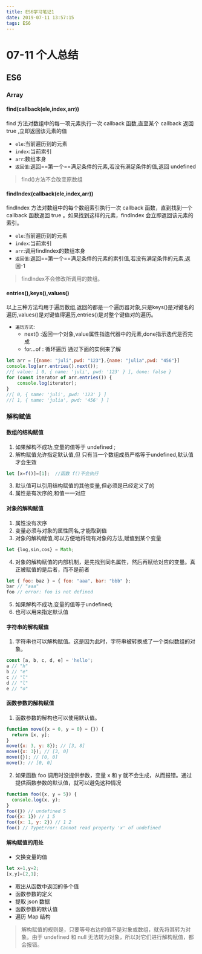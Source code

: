 ```yaml
---
title: ES6学习笔记1
date: 2019-07-11 13:57:15
tags: ES6
---
```

# 07-11 个人总结

## ES6
### Array
#### find(callback(ele,index,arr))
find 方法对数组中的每一项元素执行一次 callback 函数,直至某个 callback 返回 true ,立即返回该元素的值
- `ele`:当前遍历到的元素
- `index`:当前索引
- `arr`:数组本身
- `返回值`:返回==第一个==满足条件的元素,若没有满足条件的值,返回 undefined
> find()方法不会改变原数组
#### findIndex(callback(ele,index,arr))
findIndex 方法对数组中的每个数组索引执行一次 callback 函数，直到找到一个 callback 函数返回 true 。如果找到这样的元素，findIndex 会立即返回该元素的索引。
- `ele`:当前遍历到的元素
- `index`:当前索引
- `arr`:调用findIndex的数组本身
- `返回值`:返回==第一个==满足条件的元素的索引值,若没有满足条件的元素,返回-1
> findIndex不会修改所调用的数组。
#### entries(),keys(),values()
以上三种方法均用于遍历数组,返回的都是一个遍历器对象,只是keys()是对键名的遍历,values()是对键值得遍历,entries()是对整个键值对的遍历。
- `遍历方式`:
    - next() :返回一个对象,value属性指迭代器中的元素,done指示迭代是否完成
    - for...of : 循环遍历
通过下面的实例来了解
```js
let arr = [{name: "juli",pwd: "123"},{name: "julia",pwd: "456"}]
console.log(arr.entries().next()); 
//{ value: [ 0, { name: 'juli', pwd: '123' } ], done: false }
for (const iterator of arr.entries()) {
    console.log(iterator); 
}
//[ 0, { name: 'juli', pwd: '123' } ]
//[ 1, { name: 'julia', pwd: '456' } ]
```
### 解构赋值
#### 数组的结构赋值
1. 如果解构不成功,变量的值等于 undefined ;
2. 解构赋值允许指定默认值,但 只有当一个数组成员严格等于undefined,默认值才会生效

```js
let [x=f()]=[1];  //函数 f()不会执行

```
3. 默认值可以引用结构赋值的其他变量,但必须是已经定义了的
4. 属性是有次序的,和值一一对应

#### 对象的解构赋值
1. 属性没有次序
2. 变量必须与对象的属性同名,才能取到值
3. 对象的解构赋值,可以方便地将现有对象的方法,赋值到某个变量

```js
let {log,sin,cos} = Math;
```
4. 对象的解构赋值的内部机制，是先找到同名属性，然后再赋给对应的变量。真正被赋值的是后者，而不是前者
```js
let { foo: baz } = { foo: "aaa", bar: "bbb" };
bar // "aaa"
foo // error: foo is not defined
```
5. 如果解构不成功,变量的值等于undefined;
6. 也可以用来指定默认值

#### 字符串的解构赋值
1. 字符串也可以解构赋值。这是因为此时，字符串被转换成了一个类似数组的对象。
```js
const [a, b, c, d, e] = 'hello';
a // "h"
b // "e"
c // "l"
d // "l"
e // "o"
```
#### 函数参数的解构赋值
1. 函数参数的解构也可以使用默认值。

```js
function move({x = 0, y = 0} = {}) {
  return [x, y];
}
move({x: 3, y: 8}); // [3, 8]
move({x: 3}); // [3, 0]
move({}); // [0, 0]
move(); // [0, 0]
```
2. 如果函数 foo 调用时没提供参数，变量 x 和 y 就不会生成，从而报错。通过提供函数参数的默认值，就可以避免这种情况

```js
function foo({x, y = 5}) {
  console.log(x, y);
}
foo({}) // undefined 5
foo({x: 1}) // 1 5
foo({x: 1, y: 2}) // 1 2
foo() // TypeError: Cannot read property 'x' of undefined
```
#### 解构赋值的用处
- 交换变量的值
```javascript
let x=1,y=2;
[x,y]=[2,1];
```
- 取出从函数中返回的多个值
- 函数参数的定义
- 提取 json 数据
- 函数参数的默认值
- 遍历 Map 结构
> 解构赋值的规则是，只要等号右边的值不是对象或数组，就先将其转为对象。由于 undefined 和 null 无法转为对象，所以对它们进行解构赋值，都会报错。
